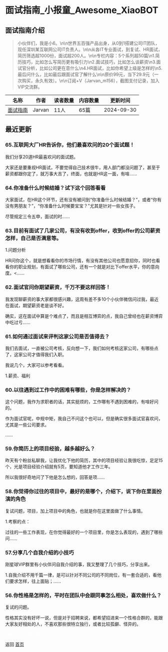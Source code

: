 # 面试指南_小报童_Awesome_XiaoBOT

## 面试指南介绍
> 小伙伴们，我是小6。\n\n世界五百强产品出身，从0到1搭建公司IT团队，现任深圳某互联网公司IT负责人。\n\n从各IT专业面试，到复试、HR面试，简历筛选超1000份，面试超200人。\n\n专栏内容：5个系列超50篇\n1.简历技巧，比如怎么写简历更有吸引力\n2.面试技巧，比如怎么谈薪资\n3.面试官分析，比如公司更在意什么\n4.HR面试，比如你希望上级是怎样的\n5.最后问什么，比如最后跟面试官了解什么\n\n原价99元，当下29.9元（一次购买，永久有效）。\n\n订阅+V（Jarvan_m156），截图支付记录，加入VIP交流群。  
  


|名称|作者|读者数量|内容数量|更新时间|
|---|---|---|---|---|
|[面试指南](https://xiaobot.net/p/vsguide?refer=0b133df9-27dc-423b-8101-639049001c13)|Jarvan|11人|65篇|2024-09-30|

## 最近更新
### 65.互联网大厂HR告诉你，他们最喜欢问的20个面试题！

我们分享20道HR最喜欢问的面试题。

大家还是要重视HR面试，不要觉得自己技术很牛，用人部门都没问题了，甚至于薪资都跟你定了，就万事大吉了，终面，也就是HR这一面，有啥......

### 64.你准备什么时候结婚？试下这个回答看看

大家面试，在HR这个环节，还有没有被问到“你准备什么时候结婚？”，或者“你有没有男朋友？”，“你准备什么时候要宝宝？”尤其是针对一些女孩子。

尽管规定三令五申，面试的时......

### 63.目前有面试了几家公司，有没有收到offer，收到offer的公司薪资怎样，自己是否满意等。

1.问题分析

HR问你这个，就是想看看你的市场行情，有没有其他公司也愿意招你，同时也看看你的职业规划，有面试了哪些公司，还有一个就是对比下offer水平，你的意向度。<......

### 62.面试官问你期望薪资，千万不要这样回答！

我发现聊薪资的事大家都很感兴趣，这周有差不多10个小伙伴微信问过我，最近在面试，期望薪资老是谈不好。

确实，这在面试中算是个难点了，而且是相互博弈的点，我自己曾经也在薪资博弈中吃过亏......

### 61.如何通过面试来评判这家公司是否值得去？

我们去面试，一直被公司考核，反向想一下，我们如何考核这家公司，有哪些点了，这家公司才值得我们入职。

我说几个，大家可以参考看看。

1.薪资、福利

### 60.以往遇到过工作中的困难有哪些，你是怎样解决的？

这个问题，我作为求职者的话，其实挺烦的，工作哪有不遇到困难的，有啥好问的。

作为面试官呢，中规中矩，我自己不问这个也可以，但是确实很多面试官喜欢问，尤其是一些公司要求。

......

### 59.你简历上的项目经验，越多越好么？

昨天有个粉丝私聊我，让我优化下他的简历，其中的项目经验让我很吃惊，足足15个，光是项目经验介绍就有5页，要知道他才工作三年。

所以我很好奇地问了下他是怎么想的，回答是项......

### 58.你觉得你过往的项目中，最好的是哪个，介绍下，说下你在里面扮演的角色

复试问题，项目，加上项目中的角色，也就是你在这里面做了什么事情。

1.考察的点：

过往的一些工作表现，在你觉得最好的一个项目里，你是怎么表现的，遇到了哪些问......

### 57.分享几个自我介绍的小技巧

刚星球VIP群里有小伙伴问自我介绍的事，我又整理了几个技巧，分享出来。

1.自我介绍不用千篇一律，是可以针对不同公司的不同岗位，有一套合适的，看他们要求怎样，往上面贴；......

### 56.你性格是怎样的，平时在团队中会跟同事怎么相处，喜欢做什么？

复试的问题。

性格其实没有好坏一说，但是对于招聘来说，都希望招进来一个性格合群的，能跟大家友好相处的人，不喜欢那些很特立独行，或者比较孤僻、怪异的。


<a href="https://github.com/Reno9527/awesome-xiaobot" style="color: white; text-decoration: none;">awesome-xiaobot</a>

返回 [首页](../README.md)
